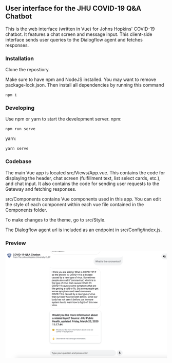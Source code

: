 ## User interface for the JHU COVID-19 Q&A Chatbot
This is the web interface (written in Vue) for Johns Hopkins' COVID-19 chatbot. It features a chat screen and message input. This client-side interface sends user queries to the Dialogflow agent and fetches responses. 

### Installation
Clone the repostiory.

Make sure to have npm and NodeJS installed. You may want to remove package-lock.json. Then install all dependencies by running this command 
```
npm i
```

### Developing
Use npm or yarn to start the development server.
npm:
```
npm run serve
```
yarn:
```
yarn serve
```

### Codebase
The main Vue app is located src/Views/App.vue. This contains the code for displaying the header, chat screen (fulfillment text, list select cards, etc.), and chat input. It also contains the code for sending user requests to the Gateway and fetching responses.

src/Components contains Vue components used in this app. You can edit the style of each component within each vue file contained in the Components folder.

To make changes to the theme, go to src/Style.

The Dialogflow agent url is included as an endpoint in src/Config/index.js. 

### Preview
![](/preview.png)